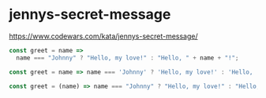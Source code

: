# jennys-secret-message
https://www.codewars.com/kata/jennys-secret-message/


```javascript
const greet = name =>
  name === "Johnny" ? "Hello, my love!" : "Hello, " + name + "!";
```

```javascript
const greet = name => name === 'Johnny' ? 'Hello, my love!' : 'Hello, ' + name + '!';

```

```javascript
const greet = (name) => name === "Johnny" ? "Hello, my love!" : "Hello, " + name + "!";
```
